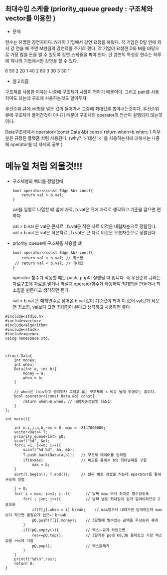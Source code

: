## 최대수입 스케쥴 (priority_queue greedy : 구조체와 vector를 이용한 )

* 문제 

현수는 유명한 강연자이다. N개이 기업에서 강연 요청을 해왔다. 각 기업은 D일 안에 와서 강 연을 해 주면 M만큼의 강연료를 주기로 했다.
각 기업이 요청한 D와 M를 바탕으로 가장 많을 돈을 벌 수 있도록 강연 스케쥴을 짜야 한다. 단 강연의 특성상 현수는 하루에 하나의 기업에서만 강연을 할 수 있다.

6
50 2 
20 1 
40 2 
60 3 
30 3 
30 1

* 알고리즘

구조체를 사용한 이유는 나중에 구조체가 사용이 편하기 때문이다. 그리고 
pair를 사용하여도 되는데 구조체 사용하는것도 알아두쟈.

우선순위 큐에 int형을 넣은 값이 들어가서 그중에 최대값을 뽑아내는것이다. 
우선순위 큐에 구조체가 들어간것이 아니기 때문에 구조체의 operator의 연산이 실행되지 않는것이다. 

Data구조체에서 
operator<(const Data &b) const{
    return when>b.when;
}
이부분은 규정된 플랫폼 처럼 사용된다. (why? '>'대신 '<' 를 사용하는지에 대해서는 나중에 operator를 더 자세히 공부 )

# 메뉴얼 처럼 외울것!!!
    
  * 구조체형의 벡터를 정렬할때
    
    ```
    bool operator<(const Edge &b) const{
        return val > b.val;
    }
    ```
    val을 일렬로 나열할 떄 앞에 자료, b.val은 뒤에 자료로 생각하고 기준을 잡으면 편하다

    val > b.val 은 val은 큰자료 , b.val은 작은 자료 이것은 내림차순으로 정렬된다.
    val < b.val 은 val은 작은자료 , b.val은 큰 자료 이것은 오름차순으로 정렬된다.

  * priority_queue에 구조체를 사용할 떄
  
    ```
    bool operator<(const Edge &b) const{
        return val > b.val; // 최소힙
     // return val < b.val; // 최대힙
    }
    ```
    operator 함수가 작동할 떄는 push, pop이 실행될 때 입니다. 
    즉 우선순위 큐라는 자료구조에 자료를 넣거나 꺼낼때 operator함수가 작동하여 최대힙을 만들거나 최소힙을 만든다고 생각하면 된다.

    val > b.val 은 매개변수로 넘어온 b.val 값이 기준값이 되어 이 값이 val보가 작으면 최소힙, val보다 크면 최대힙이 된다고 생각하고 사용하면 좋다 



```
#include<stdio.h>
#include<vector>
#include<algorithm>
#include<stack>
#include<queue>
using namespace std;



struct Data{
    int money;
    int when;
    Data(int a, int b){
        money = a;
        when = b;
    }

    // when은 this라고 생각하자 그리고 b는 구조체의 < 비교 될때 뒤에오는 값이다. 
    bool operator<(const Data &b) const{
        return when>b.when; // 내림차순정렬및 최소힙
    }
};

int main(){

    int n,i,j,a,b,res = 0, max = -2147000000;
    vector<Data> T;
    priority_queue<int> pQ;
    scanf("%d", &n);
    for(i =1; i<=n; i++){
        scanf("%d %d", &a, &b);
        T.push_back(Data(a,b));   // 구조체 데이터를 입력함
        if(b>max)                 // 비교를 통해서 b의 최대날짜를 구함
            max = b;
    }
    sort(T.begin(), T.end());     // 날짜 별로 정렬을 하는데 operator를 통해 구조체 정렬

    j = 0; 
    for( i = max; i>=1; i--){       // 날짜 max 부터 최대로 벌수있도록 
        for( ; j<n; j++){           // 날짜 별로 최대값이 뭔가 알아야하므로 2중포문
            if(T[j].when < i) break;    // max일부터 내려가면 탐색하는데 max보다 작으면 볼필요가 없으니 break
            pQ.push(T[j].money);    // 3일일때 벌수있는 금액을 우선순위 큐에
        }
        if(!pQ.empty()){            // 맥스ㄴ큐가 차있으면
            res+=pQ.top();          // 3일기준 pq에 60,30 들어있고 가장 맥스값을 res에 더함
            pQ.pop();               // 맥스값제거 
        }
    }
    printf("%d\n",res);
    return 0;
}

```